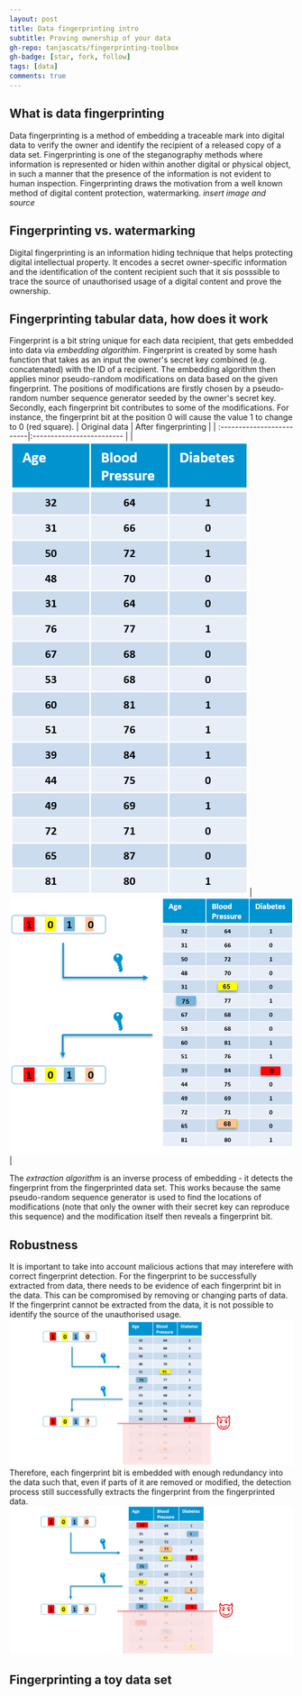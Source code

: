```yaml
---
layout: post
title: Data fingerprinting intro
subtitle: Proving ownership of your data
gh-repo: tanjascats/fingerprinting-toolbox
gh-badge: [star, fork, follow]
tags: [data]
comments: true
---
```

## What is data fingerprinting
Data fingerprinting is a method of embedding a traceable mark into digital data to verify the owner and identify the recipient of a released copy of a data set. 
Fingerprinting is one of the steganography methods where information is represented or hiden within another digital or physical object, in such a manner that the presence of the information is not evident to human inspection. 
Fingerprinting draws the motivation from a well known method of digital content protection, watermarking. 
*insert image and source*
## Fingerprinting vs. watermarking
Digital fingerprinting is an information hiding technique that helps protecting digital intellectual property.
It encodes a secret owner-specific information and the identification of the content recipient such that it sis posssible to trace the source of unauthorised usage of a digital content and prove the ownership. 
## Fingerprinting tabular data, how does it work
Fingerprint is a bit string unique for each data recipient, that gets embedded into data via _embedding algorithim_. Fingerprint is created by some hash function that takes as an input the owner's secret key combined (e.g. concatenated) with the ID of a recipient. The embedding algorithm then applies minor pseudo-random modifications on data based on the given fingerprint.
The positions of modifications are firstly chosen by a pseudo-random number sequence generator seeded by the owner's secret key. 
Secondly, each fingerprint bit contributes to some of the modifications. 
For instance, the fingerprint bit at the position 0 will cause the value 1 to change to 0 (red square).
| Original data | After fingerprinting |
| :-------------------------|:------------------------- |
| ![](/assets/img/data-fingerprinting/table0.PNG)|![](/assets/img/data-fingerprinting/table1.PNG) |

The _extraction algorithm_ is an inverse process of embedding - it detects the fingerprint from the fingerprinted data set. This works because the same pseudo-random sequence generator is used to find the locations of modifications (note that only the owner with their secret key can reproduce this sequence) and the modification itself then reveals a fingerprint bit. 

## Robustness
It is important to take into account malicious actions that may interefere with correct fingerprint detection. For the fingerprint to be successfully extracted from data, there needs to be evidence of each fingerprint bit in the data. This can be compromised by removing or changing parts of data. If the fingerprint cannot be extracted from the data, it is not possible to identify the source of the unauthorised usage. 
![](/assets/img/data-fingerprinting/table4.PNG)
Therefore, each fingerprint bit is embedded with enough redundancy into the data such that, even if parts of it are removed or modified, the detection process still successfully extracts the fingerprint from the fingerprinted data.
![](/assets/img/data-fingerprinting/table5.PNG)

## Fingerprinting a toy data set
